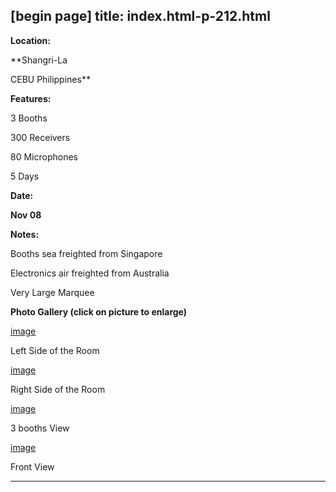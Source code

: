 [begin page]
 title: index.html-p-212.html
----------------------------------------------------------

**Location:**

**Shangri-La

CEBU Philippines**

**Features:**

3 Booths

300 Receivers

80 Microphones

5 Days

**Date:**

**Nov 08**

**Notes:**

Booths sea freighted from Singapore

Electronics air freighted from Australia

Very Large Marquee

**Photo Gallery (click on picture to enlarge)**

[image](picture)

Left Side of the Room

[image](picture)

Right Side of the Room

[image](picture)

3 booths View

[image](picture)

Front View




----------------------------------------------------------
